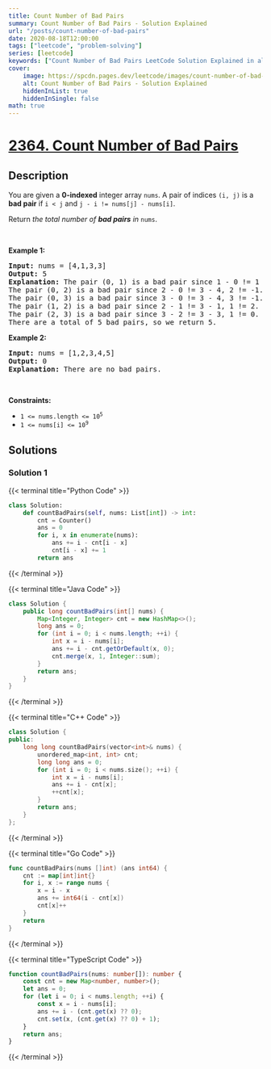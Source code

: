 ```yaml
---
title: Count Number of Bad Pairs
summary: Count Number of Bad Pairs - Solution Explained
url: "/posts/count-number-of-bad-pairs"
date: 2020-08-18T12:00:00
tags: ["leetcode", "problem-solving"]
series: [leetcode]
keywords: ["Count Number of Bad Pairs LeetCode Solution Explained in all languages", "2364", "leetcode question 2364", "Count Number of Bad Pairs", "LeetCode", "leetcode solution in Python3 C++ Java Go PHP Ruby Swift TypeScript Rust C# JavaScript C", "GeeksforGeeks", "InterviewBit", "Coding Ninjas", "HackerRank", "HackerEarth", "CodeChef", "TopCoder", "AlgoExpert", "freeCodeCamp", "Codeforces", "GitHub", "AtCoder", "Samir Paul"]
cover:
    image: https://spcdn.pages.dev/leetcode/images/count-number-of-bad-pairs.webp
    alt: Count Number of Bad Pairs - Solution Explained
    hiddenInList: true
    hiddenInSingle: false
math: true
---
```



# [2364. Count Number of Bad Pairs](https://leetcode.com/problems/count-number-of-bad-pairs)


## Description

<p>You are given a <strong>0-indexed</strong> integer array <code>nums</code>. A pair of indices <code>(i, j)</code> is a <strong>bad pair</strong> if <code>i &lt; j</code> and <code>j - i != nums[j] - nums[i]</code>.</p>

<p>Return<em> the total number of <strong>bad pairs</strong> in </em><code>nums</code>.</p>

<p>&nbsp;</p>
<p><strong class="example">Example 1:</strong></p>

<pre>
<strong>Input:</strong> nums = [4,1,3,3]
<strong>Output:</strong> 5
<strong>Explanation:</strong> The pair (0, 1) is a bad pair since 1 - 0 != 1 - 4.
The pair (0, 2) is a bad pair since 2 - 0 != 3 - 4, 2 != -1.
The pair (0, 3) is a bad pair since 3 - 0 != 3 - 4, 3 != -1.
The pair (1, 2) is a bad pair since 2 - 1 != 3 - 1, 1 != 2.
The pair (2, 3) is a bad pair since 3 - 2 != 3 - 3, 1 != 0.
There are a total of 5 bad pairs, so we return 5.
</pre>

<p><strong class="example">Example 2:</strong></p>

<pre>
<strong>Input:</strong> nums = [1,2,3,4,5]
<strong>Output:</strong> 0
<strong>Explanation:</strong> There are no bad pairs.
</pre>

<p>&nbsp;</p>
<p><strong>Constraints:</strong></p>

<ul>
	<li><code>1 &lt;= nums.length &lt;= 10<sup>5</sup></code></li>
	<li><code>1 &lt;= nums[i] &lt;= 10<sup>9</sup></code></li>
</ul>

## Solutions

### Solution 1

<!-- tabs:start -->

{{< terminal title="Python Code" >}}
```python
class Solution:
    def countBadPairs(self, nums: List[int]) -> int:
        cnt = Counter()
        ans = 0
        for i, x in enumerate(nums):
            ans += i - cnt[i - x]
            cnt[i - x] += 1
        return ans
```
{{< /terminal >}}

{{< terminal title="Java Code" >}}
```java
class Solution {
    public long countBadPairs(int[] nums) {
        Map<Integer, Integer> cnt = new HashMap<>();
        long ans = 0;
        for (int i = 0; i < nums.length; ++i) {
            int x = i - nums[i];
            ans += i - cnt.getOrDefault(x, 0);
            cnt.merge(x, 1, Integer::sum);
        }
        return ans;
    }
}
```
{{< /terminal >}}

{{< terminal title="C++ Code" >}}
```cpp
class Solution {
public:
    long long countBadPairs(vector<int>& nums) {
        unordered_map<int, int> cnt;
        long long ans = 0;
        for (int i = 0; i < nums.size(); ++i) {
            int x = i - nums[i];
            ans += i - cnt[x];
            ++cnt[x];
        }
        return ans;
    }
};
```
{{< /terminal >}}

{{< terminal title="Go Code" >}}
```go
func countBadPairs(nums []int) (ans int64) {
	cnt := map[int]int{}
	for i, x := range nums {
		x = i - x
		ans += int64(i - cnt[x])
		cnt[x]++
	}
	return
}
```
{{< /terminal >}}

{{< terminal title="TypeScript Code" >}}
```ts
function countBadPairs(nums: number[]): number {
    const cnt = new Map<number, number>();
    let ans = 0;
    for (let i = 0; i < nums.length; ++i) {
        const x = i - nums[i];
        ans += i - (cnt.get(x) ?? 0);
        cnt.set(x, (cnt.get(x) ?? 0) + 1);
    }
    return ans;
}
```
{{< /terminal >}}

<!-- tabs:end -->

<!-- end -->
